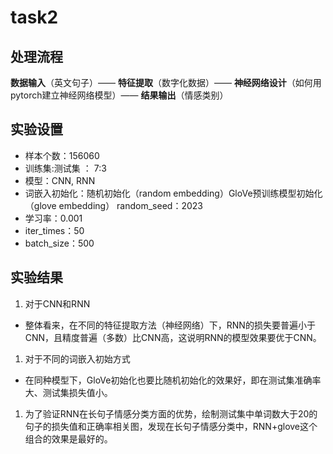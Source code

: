 # task2

## 处理流程

**数据输入**（英文句子）—— **特征提取**（数字化数据）—— **神经网络设计**（如何用pytorch建立神经网络模型）—— **结果输出**（情感类别）

## 实验设置

- 样本个数：156060
- 训练集:测试集 ： 7:3
- 模型：CNN, RNN
- 词嵌入初始化：随机初始化（random embedding）GloVe预训练模型初始化（glove embedding）
random_seed：2023
- 学习率：0.001
- iter_times：50
- batch_size：500

## 实验结果

1. 对于CNN和RNN
- 整体看来，在不同的特征提取方法（神经网络）下，RNN的损失要普遍小于CNN，且精度普遍（多数）比CNN高，这说明RNN的模型效果要优于CNN。
1. 对于不同的词嵌入初始方式
- 在同种模型下，GloVe初始化也要比随机初始化的效果好，即在测试集准确率大、测试集损失值小。
1. 为了验证RNN在长句子情感分类方面的优势，绘制测试集中单词数大于20的句子的损失值和正确率相关图，发现在长句子情感分类中，RNN+glove这个组合的效果是最好的。